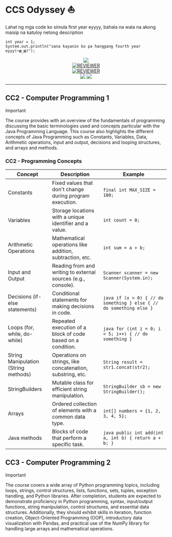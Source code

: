 # CCS Odyssey :boat:

Lahat ng mga code ko simula first year eyyyy, bahala na wala na akong maisip na katuloy netong description

```
int year = 1;
System.out.println("sana kayanin ko pa hanggang fourth year eyyy(⌐▨_▨)");
```

<p align="center">
  <img src="https://img.shields.io/badge/Language-Java_jdk_20-f8981d?style=for-the-badge&">
  <br>
    <a href="REVIEWER-JAVA.md" target="_blank">
    <img alt="REVIEWER" src="https://img.shields.io/badge/java-cheatsheet-blue?style=for-the-badge&logo=openjdk">
  </a>
  <br>
    <a href="REVIEWER-PY.md" target="_blank">
    <img alt="REVIEWER" src="https://img.shields.io/badge/python-cheatsheet-blue?style=for-the-badge&logo=python">
  </a>
  <br>
  <img src="https://img.shields.io/github/commit-activity/t/sudo-paoo/mga-pakyu?style=for-the-badge">
  <img src="https://img.shields.io/badge/Total_Programs-50-blue?style=for-the-badge">
</p>

<hr>

## CC2 - Computer Programming 1

> [!IMPORTANT]
> The course provides with an overview of the fundamentals of programming discussing the basic terminologies used and concepts particular with the Java Programming Language. This course also highlights the different concepts of Java Programming such as Constants, Variables, Data, Arithmetic operations, input and output, decisions and looping structures, and arrays and methods.

### CC2 - Programming Concepts

| Concept                              | Description                                                   | Example                                                             |
| ------------------------------------ | ------------------------------------------------------------- | ------------------------------------------------------------------- |
| Constants                            | Fixed values that don't change during program execution.      | `final int MAX_SIZE = 100;`                                         |
| Variables                            | Storage locations with a unique identifier and a value.       | `int count = 0;`                                                    |
| Arithmetic Operations                | Mathematical operations like addition, subtraction, etc.      | `int sum = a + b;`                                                  |
| Input and Output                     | Reading from and writing to external sources (e.g., console). | `Scanner scanner = new Scanner(System.in);`                         |
| Decisions (if-else statements)       | Conditional statements for making decisions in code.          | `java if (x > 0) { // do something } else { // do something else }` |
| Loops (for, while, do-while)         | Repeated execution of a block of code based on a condition.   | `java for (int i = 0; i < 5; i++) { // do something }`              |
| String Manipulation (String methods) | Operations on strings, like concatenation, substring, etc.    | `String result = str1.concat(str2);`                                |
| StringBuilders                       | Mutable class for efficient string manipulation.              | `StringBuilder sb = new StringBuilder();`                           |
| Arrays                               | Ordered collection of elements with a common data type.       | `int[] numbers = {1, 2, 3, 4, 5};`                                  |
| Java methods                         | Blocks of code that perform a specific task.                  | `java public int add(int a, int b) { return a + b; }`               |

## CC3 - Computer Programming 2

> [!IMPORTANT]
> The course covers a wide array of Python programming topics, including loops, strings, control structures, lists, functions, sets, tuples, exception handling, and Python libraries. After completion, students are expected to demonstrate proficiency in Python programming, syntax, input/output functions, string manipulation, control structures, and essential data structures. Additionally, they should exhibit skills in iteration, function creation, Object-Oriented Programming (OOP), introductory data visualization with Pandas, and practical use of the NumPy library for handling large arrays and mathematical operations.
